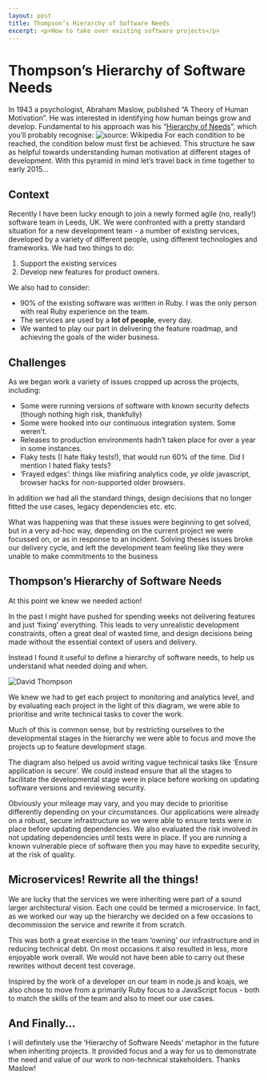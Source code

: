```yaml
---
layout: post
title: Thompson’s Hierarchy of Software Needs
excerpt: <p>How to take over existing software projects</p>
---
```


# Thompson’s Hierarchy of Software Needs
In 1943 a psychologist, Abraham Maslow, published “A Theory of Human Motivation”. He was interested in identifying how human beings grow and develop. Fundamental to his approach was his “[Hierarchy of Needs](https://en.wikipedia.org/wiki/Maslow%27s_hierarchy_of_needs)”, which you’ll probably recognise:
![source: Wikipedia](https://dl.dropboxusercontent.com/u/2196291/MaslowsHierarchyOfNeeds.svg.png "Maslow's Hierarchy of Needs")
For each condition to be reached, the condition below must first be achieved. This structure he saw as helpful towards understanding human motivation at different stages of development. With this pyramid in mind let’s travel back in time together to early 2015…

## Context
Recently I have been lucky enough to join a newly formed agile (no, really!) software team in Leeds, UK. We were confronted with a pretty standard situation for a new development team - a number of existing services, developed by a variety of different people, using different technologies and frameworks. We had two things to do:
1. Support the existing services
2. Develop new features for product owners.

We also had to consider:
* 90% of the existing software was written in Ruby. I was the only person with real Ruby experience on the team.
* The services are used by a **lot of people**, every day.
* We wanted to play our part in delivering the feature roadmap, and achieving the goals of the wider business.

## Challenges
As we began work a variety of issues cropped up across the projects, including:
* Some were running versions of software with known security defects (though nothing high risk, thankfully)
* Some were hooked into our continuous integration system. Some weren’t.
* Releases to production environments hadn’t taken place for over a year in some instances.
* Flaky tests (I hate flaky tests!), that would run 60% of the time. Did I mention I hated flaky tests?
* ‘Frayed edges’: things like misfiring analytics code, _ye olde_ javascript, browser hacks for non-supported older browsers.

In addition we had all the standard things, design decisions that no longer fitted the use cases, legacy dependencies etc. etc.

What was happening was that these issues were beginning to get solved, but in a very ad-hoc way, depending on the current project we were focussed on, or as in response to an incident. Solving theses issues broke our delivery cycle, and left the development team feeling like they were unable to make commitments to the business

## Thompson’s Hierarchy of Software Needs
At this point we knew we needed action!

In the past I might have pushed for spending weeks not delivering features and just ‘fixing’ everything. This leads to very unrealistic development constraints, often a great deal of wasted time, and design decisions being made without the essential context of users and delivery.

Instead I found it useful to define a hierarchy of software needs, to help us understand what needed doing and when.

![David Thompson](https://dl.dropboxusercontent.com/u/2196291/software-heirarchy.png "Hierarchy of Software Needs")

We knew we had to get each project to monitoring and analytics level, and by evaluating each project in the light of this diagram, we were able to prioritise and write technical tasks to cover the work.

Much of this is common sense, but by restricting ourselves to the developmental stages in the hierarchy we were able to focus and move the projects up to feature development stage.

The diagram also helped us avoid writing vague technical tasks like ‘Ensure application is secure’. We could instead ensure that all the stages to facilitate the developmental stage were in place before working on updating software versions and reviewing security.

Obviously your mileage may vary, and you may decide to prioritise differently depending on your circumstances. Our applications were already on a robust, secure infrastructure so we were able to ensure tests were in place before updating dependencies. We also evaluated the risk involved in not updating dependencies until tests were in place. If you are running a known vulnerable piece of software then you may have to expedite security, at the risk of quality.

## Microservices! Rewrite all the things!
We are lucky that the services we were inheriting were part of a sound larger architectural vision. Each one could be termed a microservice. In fact, as we worked our way up the hierarchy we decided on a few occasions to decommission the service and rewrite it from scratch.

This was both a great exercise in the team ‘owning’ our infrastructure and in reducing technical debt. On most occasions it also resulted in less, more enjoyable work overall. We would not have been able to carry out these rewrites without decent  test coverage.

Inspired by the work of a developer on our team in node.js and koajs, we also chose to move from a primarily Ruby focus to a JavaScript focus - both to match the skills of the team and also to meet our use cases.

## And Finally…
I will definitely use the ‘Hierarchy of Software Needs’ metaphor in the future when inheriting projects. It provided focus and a way for us to demonstrate the need and value of our work to non-technical stakeholders. Thanks Maslow!
